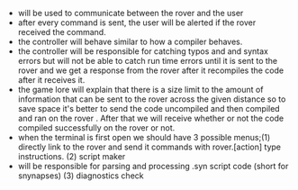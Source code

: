 - will be used to communicate between the rover and the user
- after every command is sent, the user will be alerted if the rover received the command.
- the controller will behave similar to how a compiler behaves.
- the controller will be responsible for catching typos and and syntax errors but will not be able to catch run time errors until it is sent to the rover and we get a response from the rover after it recompiles the code after it receives it.
- the game lore will explain that there is a size limit to the amount of information that can be sent to the rover across the given distance so to save space it's better to send the code uncompiled and then compiled and ran on the rover . After that we will receive whether or not the code compiled successfully on the rover or not.
- when the terminal is first open we should have 3 possible menus;(1) directly link to the rover and send it commands with rover.[action] type instructions.
(2) script  maker
- will be responsible for parsing and processing .syn script code (short for snynapses)
(3) diagnostics check